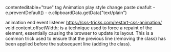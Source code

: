contenteditable="true" tag
Animation play style
change paste deafult - e.preventDefault() - e.clipboardData.getData("text/plain")

animation end event listener
https://css-tricks.com/restart-css-animation/
void content.offsetWidth; is a technique used to force a repaint of the element, essentially causing the browser to update its layout. This is a common trick used to ensure that the previous line (removing the class) has been applied before the subsequent line (adding the class).
